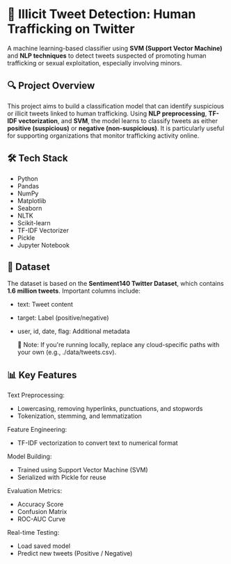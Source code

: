 # 🚨 Illicit Tweet Detection: Human Trafficking on Twitter
A machine learning-based classifier using **SVM (Support Vector Machine)** and **NLP techniques** to detect tweets suspected of promoting human trafficking or sexual exploitation, especially involving minors.

## 🔍 Project Overview
This project aims to build a classification model that can identify suspicious or illicit tweets linked to human trafficking. Using **NLP preprocessing**, **TF-IDF vectorization**, and **SVM**, the model learns to classify tweets as either **positive (suspicious)** or **negative (non-suspicious)**. It is particularly useful for supporting organizations that monitor trafficking activity online.

## 🛠️ Tech Stack
- Python
- Pandas
- NumPy
- Matplotlib
- Seaborn
- NLTK
- Scikit-learn
- TF-IDF Vectorizer
- Pickle
- Jupyter Notebook

## 📁 Dataset
The dataset is based on the **Sentiment140 Twitter Dataset**, which contains  **1.6 million tweets**. Important columns include:

- text: Tweet content
- target: Label (positive/negative)
- user, id, date, flag: Additional metadata

    📌 Note: If you're running locally, replace any cloud-specific paths with your own (e.g., ./data/tweets.csv).

## 📊 Key Features
  Text Preprocessing:
   - Lowercasing, removing hyperlinks, punctuations, and stopwords
   - Tokenization, stemming, and lemmatization

 Feature Engineering:
   - TF-IDF vectorization to convert text to numerical format

 Model Building:
   - Trained using Support Vector Machine (SVM)
   - Serialized with Pickle for reuse

 Evaluation Metrics:
   - Accuracy Score
   - Confusion Matrix
   - ROC-AUC Curve

 Real-time Testing:
   - Load saved model
   - Predict new tweets (Positive / Negative)
